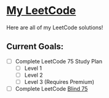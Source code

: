 # [My LeetCode](https://leetcode.com/samueljcatania/)

Here are all of my LeetCode solutions!

## Current Goals:

- [ ] Complete LeetCode 75 Study Plan
  - [ ] Level 1
  - [ ] Level 2
  - [ ] Level 3 (Requires Premium)
  
- [ ] Complete LeetCode [Blind 75](https://leetcode.com/discuss/general-discussion/460599/blind-75-leetcode-questions)
